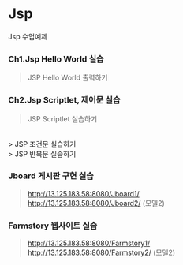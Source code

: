 # Jsp
Jsp 수업예제

### Ch1.Jsp Hello World 실습
> JSP Hello World 출력하기

### Ch2.Jsp Scriptlet, 제어문 실습
> JSP Scriptlet 실습하기
</br>
> JSP 조건문 실습하기
</br>
> JSP 반복문 실습하기

### Jboard 게시판 구현 실습
> http://13.125.183.58:8080/Jboard1/
> </br>
> http://13.125.183.58:8080/Jboard2/ (모델2)

### Farmstory 웹사이트 실습
> http://13.125.183.58:8080/Farmstory1/
> </br>
> http://13.125.183.58:8080/Farmstory2/ (모델2)
